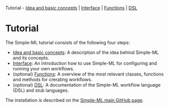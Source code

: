 Tutorial - [Idea and basic concepts][tutorial_concepts] | [Interface][tutorial_interface] | [Functions][functions] | [DSL][dsl-tutorial]

[tutorial_concepts]: ./Tutorial-Basic-Concepts.md
[tutorial_interface]: ./Tutorial-The-Simple-ML-Interface.md
[functions]: ./classes_and_functions.md
[dsl-tutorial]: ./DSL/tutorial/README.md
[tutorial]: ./Tutorial.md

# Tutorial

The Simple-ML tutorial consists of the following four steps:

* [Idea and basic concepts][tutorial_concepts]: A description of the idea behind Simple-ML and its concepts.
* [Interface][tutorial_interface]: An introduction how to use Simple-ML for configuring and running your own workflows.
* (optional) [Functions][functions]: A overview of the most relevant classes, functions and methods for crerating workflows.
* (optional) [DSL][dsl-tutorial]: A documentation of the Simple-ML workflow language (DSL) and stub languages.

The installation is described on the [Simple-ML main GitHub page](https://github.com/Simple-ML/Simple-ML/blob/main/README.md).

